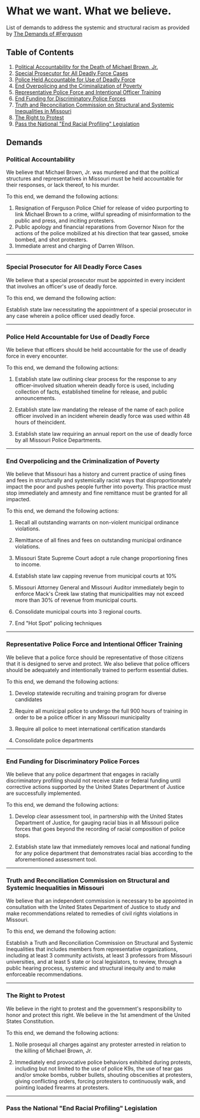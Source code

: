 What we want. What we believe.
=======
List of demands to address the systemic and structural racism as provided by [The Demands of #Ferguson](http://thedemands.org)

Table of Contents
---

1. [Political Accountability for the Death of Michael Brown, Jr.](#political-accountability)
2. [Special Prosecutor for All Deadly Force Cases](#special-prosecutor-for-all-deadly-force-cases)
3. [Police Held Accountable for Use of Deadly Force](#police-held-accountable-for-use-of-deadly-force)
4. [End Overpolicing and the Criminalization of Poverty](#end-overpolicing-and-criminalization-of-poverty)
5. [Representative Police Force and Intentional Officer Training](#representative-police-force-and-intentional-office-training)
6. [End Funding for Discriminatory Police Forces](#end-funding-for-discriminatory-police-forces)
7. [Truth and Reconciliation Commission on Structural and Systemic Inequalities in Missouri](#truth-and-reconciliation-commission-on-structural-and-systemic-inequalities-in-missouri)
8. [The Right to Protest](#the-right-to-protest)
9. [Pass the National "End Racial Profiling" Legislation](#pass-the-national-end-racial-profiling-legislation)

Demands
---
### Political Accountability

We believe that Michael Brown, Jr. was murdered and that the political structures and representatives in Missouri must be held accountable for their responses, or lack thereof, to his murder.

To this end, we demand the following actions:

1. Resignation of Ferguson Police Chief for release of video purporting to link Michael Brown to a crime, willful spreading of misinformation to the public and press, and inciting protesters.
2. Public apology and financial reparations from Governor Nixon for the actions of the police mobilized at his direction that tear gassed, smoke bombed, and shot protesters.
3. Immediate arrest and charging of Darren Wilson.

-------

### Special Prosecutor for All Deadly Force Cases

We believe that a special prosecutor must be appointed in every incident that involves an officer's use of deadly force.

To this end, we demand the following action:

Establish state law necessitating the appointment of a special prosecutor in any case wherein a police officer used deadly force.

-------

### Police Held Accountable for Use of Deadly Force

We believe that officers should be held accountable for the use of deadly force in every encounter.

To this end, we demand the following actions:

1. Establish state law outlining clear process for the response to any officer-involved situation wherein deadly force is used, including collection of facts, established timeline for release, and public announcements.

2. Establish state law mandating the release of the name of each police officer involved in an incident wherein deadly force was used within 48 hours of theincident.

3. Establish state law requiring an annual report on the use of deadly force by all Missouri Police Departments.

-------

### End Overpolicing and the Criminalization of Poverty

We believe that Missouri has a history and current practice of using fines and fees in structurally and systemically racist ways that disproportionately impact the poor and pushes people further into poverty. This practice must stop immediately and amnesty and fine remittance must be granted for all impacted.

To this end, we demand the following actions:

1. Recall all outstanding warrants on non-violent municipal ordinance violations.

2. Remittance of all fines and fees on outstanding municipal ordinance violations.

3. Missouri State Supreme Court adopt a rule change proportioning fines to income.

4. Establish state law capping revenue from municipal courts at 10%

5. Missouri Attorney General and Missouri Auditor immediately begin to enforce Mack's Creek law stating that municipalities may not exceed more than 30% of revenue from municipal courts.

6. Consolidate municipal courts into 3 regional courts.

7. End "Hot Spot" policing techniques

-------

### Representative Police Force and Intentional Officer Training

We believe that a police force should be representative of those citizens that it is designed to serve and protect. We also believe that police officers should be adequately and intentionally trained to perform essential duties.

To this end, we demand the following actions:

1. Develop statewide recruiting and training program for diverse candidates

2. Require all municipal police  to undergo the full 900 hours of training in order to be a police officer in any Missouri municipality

3. Require all police to meet international certification standards

4. Consolidate police departments

-------

### End Funding for Discriminatory Police Forces

We believe that any police department that engages in racially discriminatory profiling should not receive state or federal funding until corrective actions supported by the United States Department of Justice are successfully implemented.

To this end, we demand the following actions:

1. Develop clear assessment tool, in partnership with the United States Department of Justice, for gauging racial bias in all Missouri police forces that goes beyond the recording of racial composition of police stops.

2. Establish state law that immediately removes local and national funding for any police department that demonstrates racial bias according to the aforementioned assessment tool.

-------

### Truth and Reconciliation Commission on Structural and Systemic Inequalities in Missouri

We believe that an independent commission is necessary to be appointed in consultation with the United States Department of Justice to study and make recommendations related to remedies of civil rights violations in Missouri.

To this end, we demand the following action:

Establish a Truth and Reconciliation Commission on Structural and Systemic Inequalities that includes members from representative organizations, including at least 3 community activists, at least 3 professors from Missouri universities, and at least 5 state or local legislators, to review, through a public hearing process, systemic and structural inequity and to make enforceable recommendations.

-------

### The Right to Protest

We believe in the right to protest and the government's responsibility to honor and protect this right. We believe in the 1st amendment of the United States Constitution.

To this end, we demand the following actions:

1. Nolle prosequi all charges against any protester arrested in relation to the killing of Michael Brown, Jr.

2. Immediately end provocative police behaviors exhibited during protests, including but not limited to the use of police K9s, the use of tear gas and/or smoke bombs, rubber bullets, shouting obscenities at protesters, giving conflicting orders, forcing protesters to continuously walk, and pointing loaded firearms at protesters.


-------

### Pass the National "End Racial Profiling" Legislation
